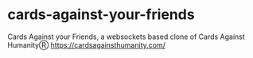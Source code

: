 # cards-against-your-friends
Cards Against your Friends, a websockets based clone of Cards Against HumanityⓇ https://cardsagainsthumanity.com/
